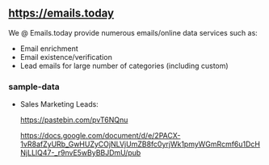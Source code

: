 ## https://emails.today
We @ Emails.today provide numerous emails/online data services such as:

- Email enrichment 
- Email existence/verification
- Lead emails for large number of categories (including custom)

### sample-data

- Sales Marketing Leads: 

  https://pastebin.com/pvT6NQnu

  https://docs.google.com/document/d/e/2PACX-1vR8afZyURb_GwHUZyCOjNLVjUmZB8fc0yrjWk1pmyWGmRcmf6u1DcHNjLLlQ47-_r9nvE5wByBBJDmU/pub
